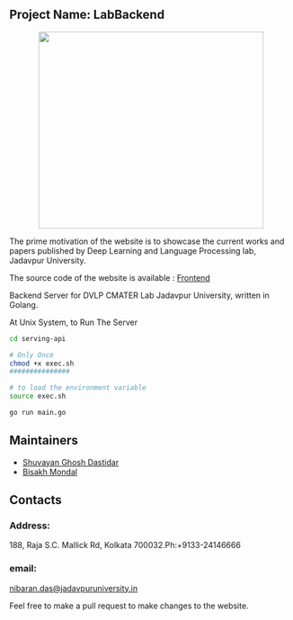 ## Project Name:  LabBackend



<p align="center">
  <img height="350" width="400" src="https://github.com/TheSYNcoder/LabWebsite/blob/master/src/Components/logo.jpg"></img>
</p>

The prime motivation of the website is to showcase the current works and papers published by 
Deep Learning and Language Processing lab, Jadavpur University.

The source code of the website is available : [Frontend](https://github.com/TheSYNcoder/LabWebsite/)

Backend Server for DVLP CMATER Lab Jadavpur University, written in Golang.

At Unix System, to Run The Server

```bash
cd serving-api 

# Only Once
chmod +x exec.sh
###############

# to load the environment variable
source exec.sh

go run main.go
```



## Maintainers 

* [Shuvayan Ghosh Dastidar](http://github.com/thesyncoder/)
* [Bisakh Mondal](http://github.com/bisakhmondal/)


## Contacts


### Address:
188, Raja S.C. Mallick Rd,
Kolkata 700032.Ph:+9133-24146666
### email:
nibaran.das@jadavpuruniversity.in

Feel free to make a pull request to make changes to the website.
